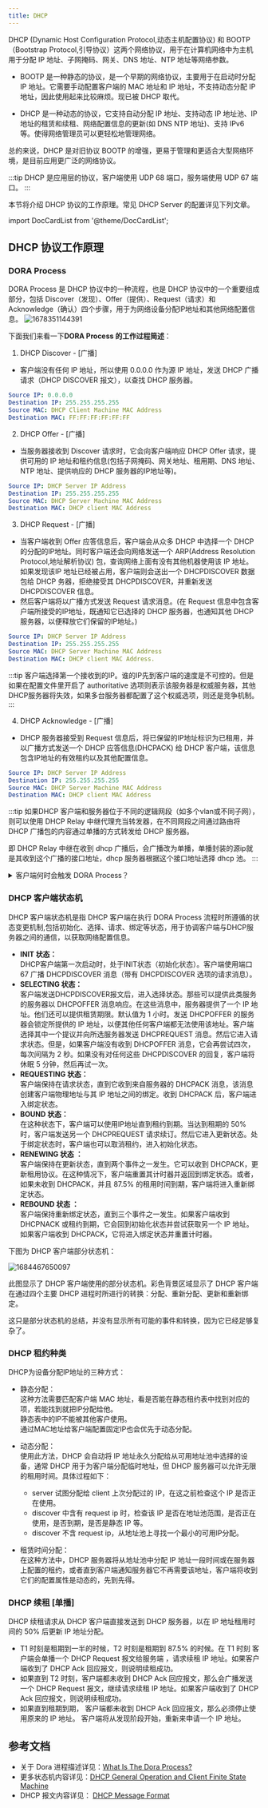 ```yaml
---
title: DHCP
---
```

DHCP (Dynamic Host Configuration Protocol,动态主机配置协议) 和 BOOTP（Bootstrap Protocol,引导协议）这两个网络协议，用于在计算机网络中为主机用于分配 IP 地址、子网掩码、网关、DNS 地址、NTP 地址等网络参数。

- BOOTP 是一种静态的协议，是一个早期的网络协议，主要用于在启动时分配 IP 地址。它需要手动配置客户端的 MAC 地址和 IP 地址，不支持动态分配 IP 地址，因此使用起来比较麻烦。现已被 DHCP 取代。

- DHCP 是一种动态的协议，它支持自动分配 IP 地址、支持动态 IP 地址池、IP 地址的租赁和续租、网络配置信息的更新(如 DNS NTP 地址)、支持 IPv6 等。使得网络管理员可以更轻松地管理网络。

总的来说，DHCP 是对旧协议 BOOTP 的增强，更易于管理和更适合大型网络环境，是目前应用更广泛的网络协议。

:::tip
DHCP 是应用层的协议，客户端使用 UDP 68 端口，服务端使用 UDP 67 端口。
:::

本节将介绍 DHCP 协议的工作原理。常见 DHCP Server 的配置详见下列文章。

import DocCardList from '@theme/DocCardList';

<DocCardList />

## DHCP 协议工作原理

### DORA Process
  DORA Process 是 DHCP 协议中的一种流程，也是 DHCP 协议中的一个重要组成部分，包括 Discover（发现）、Offer（提供）、Request（请求）和Acknowledge（确认）四个步骤，用于为网络设备分配IP地址和其他网络配置信息。
  ![1678351144391](image/README/1678351144391.png)

下面我们来看一下**DORA Process 的工作过程简述**：
1. DHCP Discover - [广播]
  - 客户端没有任何 IP 地址，所以使用 0.0.0.0 作为源 IP 地址，发送 DHCP 广播请求（DHCP DISCOVER 报文），以查找 DHCP 服务器。
  ```yaml title="包含信息如下"
  Source IP: 0.0.0.0
  Destination IP: 255.255.255.255
  Source MAC: DHCP Client Machine MAC Address
  Destination MAC: FF:FF:FF:FF:FF:FF
  ```
2. DHCP Offer - [广播]
  - 当服务器接收到 Discover 请求时，它会向客户端响应 DHCP Offer 请求，提供可用的 IP 地址和租约信息(包括子网掩码、网关地址、租用期、DNS 地址、NTP 地址、提供响应的 DHCP 服务器的IP地址等)。
  ```yaml title="包含信息如下"
  Source IP: DHCP Server IP Address
  Destination IP: 255.255.255.255
  Source MAC: DHCP Server Machine MAC Address
  Destination MAC: DHCP client MAC Address
  ```
3. DHCP Request - [广播]
  - 当客户端收到 Offer 应答信息后，客户端会从众多 DHCP 中选择一个 DHCP 的分配的IP地址。同时客户端还会向网络发送一个 ARP(Address Resolution Protocol,地址解析协议) 包，查询网络上面有没有其他机器使用该 IP 地址。如果发现该IP 地址已经被占用，客户端则会送出一个 DHCPDISCOVER 数据包给 DHCP 务器，拒绝接受其 DHCPDISCOVER，并重新发送 DHCPDISCOVER 信息。
  - 然后客户端将以广播方式发送 Request 请求消息。(在 Request 信息中包含客户端所接受的IP地址，既通知它已选择的 DHCP 服务器，也通知其他 DHCP 服务器，以便释放它们保留的IP地址。)
  ```yaml title="包含信息如下"
  Source IP: DHCP Server IP Address
  Destination IP: 255.255.255.255
  Source MAC: DHCP Server Machine MAC Address
  Destination MAC: DHCP client MAC Address.
  ```
  :::tip
  客户端选择第一个接收到的IP。谁的IP先到客户端的速度是不可控的。但是如果在配置文件里开启了 authoritative 选项则表示该服务器是权威服务器，其他DHCP服务器将失效，如果多台服务器都配置了这个权威选项，则还是竞争机制。  
  :::

4. DHCP Acknowledge - [广播]
  - DHCP 服务器接受到 Request 信息后，将已保留的IP地址标识为已租用，并以广播方式发送一个 DHCP 应答信息(DHCPACK) 给 DHCP 客户端，该信息包含IP地址的有效租约以及其他配置信息。
  ```yaml title="包含信息如下"
  Source IP: DHCP Server IP Address
  Destination IP: 255.255.255.255
  Source MAC: DHCP Server Machine MAC Address
  Destination MAC: DHCP client MAC Address
  ```

:::tip
如果DHCP 客户端和服务器位于不同的逻辑网段（如多个vlan或不同子网），则可以使用 DHCP Relay 中继代理充当转发器，在不同网段之间通过路由将 DHCP 广播包的内容通过单播的方式转发给 DHCP 服务器。

即 DHCP Relay 中继在收到 dhcp 广播后，会广播改为单播，单播封装的源ip就是其收到这个广播的接口地址，dhcp 服务器根据这个接口地址选择 dhcp 池。
:::  

<details>
<summary>客户端何时会触发 DORA Process？</summary>

当客户端处于以下四种状态之一时会触发 DORA Process
- 初始状态：当客户端首次启动或重新启动时，它处于初始状态。
- 重新请求租约状态：当客户端的IP租约过期或在一定时间内未能成功续租时，客户端会发送DHCP请求消息以请求新的IP租约。此时客户端处于重新请求租约状态。
- 释放状态：当客户端不再需要IP地址时，它可以向服务器发送DHCP释放消息，以释放已经分配的IP地址。此时客户端处于释放状态。
  例如在 Windows 中，为了释放和更新DHCP分配的IP，我们使用如下命令：
  ```powershell
  ipconfig /release
  ipconfig /renew
  ```
  在 linux 中使用
  ```bash
  sudo dhclient -r
  sudo dhclient -r eth0
  # -r表示release(释放)
  sudo dhclient
  sudo dhclient eth0
  ```
- 拒绝状态：当服务器向客户端分配的IP地址与客户端所处的网络不兼容时，客户端会拒绝接受分配的IP地址。此时客户端处于拒绝状态。

</details>

### DHCP 客户端状态机  

DHCP 客户端状态机是指 DHCP 客户端在执行 DORA Process 流程时所遵循的状态变更机制,包括初始化、选择、请求、绑定等状态，用于协调客户端与DHCP服务器之间的通信，以获取网络配置信息。

- **INIT 状态：**  
  DHCP客户端第一次启动时，处于INIT状态（初始化状态）。客户端使用端口 67 广播 DHCPDISCOVER 消息（带有 DHCPDISCOVER 选项的请求消息）。
- **SELECTING 状态：**  
  客户端发送DHCPDISCOVER报文后，进入选择状态。那些可以提供此类服务的服务器以 DHCPOFFER 消息响应。在这些消息中，服务器提供了一个 IP 地址。他们还可以提供租赁期限。默认值为 1 小时。发送 DHCPOFFER 的服务器会锁定所提供的 IP 地址，以便其他任何客户端都无法使用该地址。客户端选择其中一个提议并向所选服务器发送 DHCPREQUEST 消息。然后它进入请求状态。但是，如果客户端没有收到 DHCPOFFER 消息，它会再尝试四次，每次间隔为 2 秒。如果没有对任何这些 DHCPDISCOVER 的回复，客户端将休眠 5 分钟，然后再试一次。
- **REQUESTING 状态：**   
  客户端保持在请求状态，直到它收到来自服务器的 DHCPACK 消息，该消息创建客户端物理地址与其 IP 地址之间的绑定。收到 DHCPACK 后，客户端进入绑定状态。
- **BOUND 状态：**  
  在这种状态下，客户端可以使用IP地址直到租约到期。当达到租期的 50% 时，客户端发送另一个 DHCPREQUEST 请求续订。然后它进入更新状态。处于绑定状态时，客户端也可以取消租约，进入初始化状态。
- **RENEWING 状态 ：**  
  客户端保持在更新状态，直到两个事件之一发生。它可以收到 DHCPACK，更新租用协议。在这种情况下，客户端重置其计时器并返回到绑定状态。或者，如果未收到 DHCPACK，并且 87.5% 的租用时间到期，客户端将进入重新绑定状态。
- **REBOUND 状态 ：**  
  客户端保持重新绑定状态，直到三个事件之一发生。如果客户端收到 DHCPNACK 或租约到期，它会回到初始化状态并尝试获取另一个 IP 地址。如果客户端收到 DHCPACK，它将进入绑定状态并重置计时器。

下图为 DHCP 客户端部分状态机：

![1684467650097](image/README/1684467650097.png "DHCP Client Finite State Machine")

此图显示了 DHCP 客户端使用的部分状态机。彩色背景区域显示了 DHCP 客户端在通过四个主要 DHCP 进程时所进行的转换：分配、重新分配、更新和重新绑定。

这只是部分状态机的总结，并没有显示所有可能的事件和转换，因为它已经足够复杂了。

### DHCP 租约种类
DHCP为设备分配IP地址的三种方式：

- 静态分配：  
  这种方法需要匹配客户端 MAC 地址，看是否能在静态租约表中找到对应的项，若能找到就把IP分配给他。  
  静态表中的IP不能被其他客户使用。  
  通过MAC地址给客户端配置固定IP也会优先于动态分配。

- 动态分配：  
  使用此方法，DHCP 会自动将 IP 地址永久分配给从可用地址池中选择的设备，通常 DHCP 用于为客户端分配临时地址，但 DHCP 服务器可以允许无限的租用时间。具体过程如下：

  - server 试图分配给 client 上次分配过的 IP，在这之前检查这个 IP 是否正在使用。
  - discover 中含有 request ip 时，检查该 IP 是否在地址池范围，是否正在使用，是否到期，是否是静态 IP 等。
  - discover 不含 request ip，从地址池上寻找一个最小的可用IP分配。

- 租赁时间分配：  
  在这种方法中，DHCP 服务器将从地址池中分配 IP 地址一段时间或在服务器上配置的租约，或者直到客户端通知服务器它不再需要该地址，客户端将收到它们的配置属性是动态的，先到先得。


### DHCP 续租 [单播]

DHCP 续租请求从 DHCP 客户端直接发送到 DHCP 服务器，以在 IP 地址租用时间的 50% 后更新 IP 地址分配。

- T1 时刻是租期到一半的时候，T2 时刻是租期到 87.5% 的时候。在 T1 时刻 客户端会单播一个 DHCP Request 报文给服务端 ，请求续租 IP 地址。如果客户端收到了 DHCP Ack 回应报文，则说明续租成功。
- 如果直到 T2 时刻，客户端都未收到 DHCP Ack 回应报文，那么会广播发送一个 DHCP Request 报文，继续请求续租 IP 地址。如果客户端收到了 DHCP Ack 回应报文，则说明续租成功。
- 如果直到租期到期， 客户端都未收到 DHCP Ack 回应报文，那么必须停止使用原来的 IP 地址。 客户端将从发现阶段开始，重新来申请一个 IP 地址。


## 参考文档
- 关于 Dora 进程描述详见：[What Is The Dora Process?](https://in.indeed.com/career-advice/career-development/dora-process)
- 更多状态机内容详见：[DHCP General Operation and Client Finite State Machine](http://www.tcpipguide.com/free/t_DHCPGeneralOperationandClientFiniteStateMachine.htm)
- DHCP 报文内容详见： [DHCP Message Format](http://www.tcpipguide.com/free/t_DHCPMessageFormat.htm)
